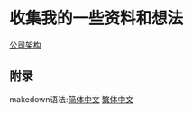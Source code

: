 # 收集我的一些资料和想法
[公司架构](company)
## 附录
makedown语法:[简体中文](http://wowubuntu.com/markdown/) [繁体中文](http://markdown.tw/)
